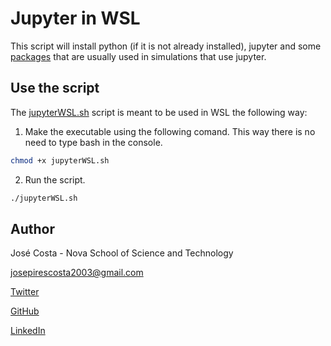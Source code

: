 # Jupyter in WSL

This script will install python (if it is not already installed), jupyter and some [packages](requirements.txt) that are usually used in simulations that use jupyter.

## Use the script

The [jupyterWSL.sh](jupyterWSL.sh) script is meant to be used in WSL the following way:

1. Make the executable using the following comand. This way there is no need to type bash in the console.

```bash
chmod +x jupyterWSL.sh
```

2. Run the script.

```bash
./jupyterWSL.sh
```

## Author

José Costa - Nova School of Science and Technology

<josepirescosta2003@gmail.com>

[Twitter](https://twitter.com/Jos3Costa)

[GitHub](https://github.com/zepedrocosta)

[LinkedIn](https://www.linkedin.com/in/jos%C3%A9-costa-595b01239/)
